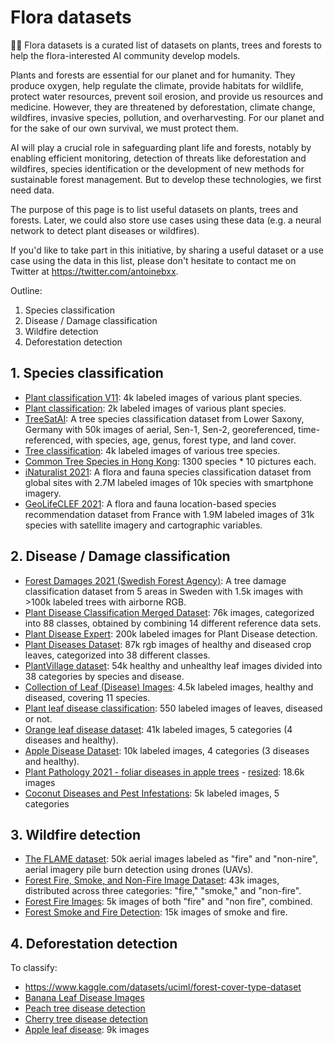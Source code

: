 # Flora datasets
🌱🌳 Flora datasets is a curated list of datasets on plants, trees and forests to help the flora-interested AI community develop models.

Plants and forests are essential for our planet and for humanity. They produce oxygen, help regulate the climate, provide habitats for wildlife, protect water resources, prevent soil erosion, and provide us resources and medicine.
However, they are threatened by deforestation, climate change, wildfires, invasive species, pollution, and overharvesting. For our planet and for the sake of our own survival, we must protect them.

AI will play a crucial role in safeguarding plant life and forests, notably by enabling efficient monitoring, detection of threats like deforestation and wildfires, species identification or the development of new methods for sustainable forest management. But to develop these technologies, we first need data.

The purpose of this page is to list useful datasets on plants, trees and forests. Later, we could also store use cases using these data (e.g. a neural network to detect plant diseases or wildfires).

If you'd like to take part in this initiative, by sharing a useful dataset or a use case using the data in this list, please don't hesitate to contact me on Twitter at https://twitter.com/antoinebxx.

Outline:
1. Species classification
2. Disease / Damage classification
3. Wildfire detection
4. Deforestation detection

## 1. Species classification
- [Plant classification V11](https://huggingface.co/datasets/Taquito07/plant_classification_v11): 4k labeled images of various plant species.
- [Plant classification](https://huggingface.co/datasets/Mirkat/Plant_Classification): 2k labeled images of various plant species.
- [TreeSatAI](https://zenodo.org/record/6598391): A tree species classification dataset from Lower Saxony, Germany with 50k images of aerial, Sen-1, Sen-2, georeferenced, time-referenced, with species, age, genus, forest type, and land cover.
- [Tree classification](https://huggingface.co/datasets/Nasimnewcode/Tree_species/tree/main): 4k labeled images of various tree species.
- [Common Tree Species in Hong Kong](https://huggingface.co/datasets/OttoYu/Tree-Species/tree/main): 1300 species * 10 pictures each.
- [iNaturalist 2021](https://www.kaggle.com/c/inaturalist-2021): A flora and fauna species classification dataset from global sites with 2.7M labeled images of 10k species with smartphone imagery.
- [GeoLifeCLEF 2021](https://www.imageclef.org/GeoLifeCLEF2021): A flora and fauna location-based species recommendation dataset from France with 1.9M labeled images of 31k species with satellite imagery and cartographic variables.

## 2. Disease / Damage classification
- [Forest Damages 2021 (Swedish Forest Agency)](https://lila.science/datasets/forest-damages-larch-casebearer/): A tree damage classification dataset from 5 areas in Sweden with 1.5k images with >100k labeled trees with airborne RGB.
- [Plant Disease Classification Merged Dataset](https://www.kaggle.com/datasets/alinedobrovsky/plant-disease-classification-merged-dataset): 76k images, categorized into 88 classes, obtained by combining 14 different reference data sets.
- [Plant Disease Expert](https://www.kaggle.com/datasets/sadmansakibmahi/plant-disease-expert): 200k labeled images for Plant Disease detection.
- [Plant Diseases Dataset](https://www.kaggle.com/datasets/vipoooool/new-plant-diseases-dataset): 87k rgb images of healthy and diseased crop leaves, categorized into 38 different classes.
- [PlantVillage dataset](https://www.tensorflow.org/datasets/catalog/plant_village): 54k healthy and unhealthy leaf images divided into 38 categories by species and disease.
- [Collection of Leaf (Disease) Images](https://www.kaggle.com/datasets/meetnagadia/collection-of-different-category-of-leaf-images): 4.5k labeled images, healthy and diseased, covering 11 species.
- [Plant leaf disease classification](https://huggingface.co/datasets/ayerr/plant-disease-classification): 550 labeled images of leaves, diseased or not.
- [Orange leaf disease dataset](https://www.kaggle.com/datasets/shuvokumarbasak4004/orange-leaf-disease-dataset): 41k labeled images, 5 categories (4 diseases and healthy).
- [Apple Disease Dataset](https://www.kaggle.com/datasets/ludehsar/apple-disease-dataset): 10k labeled images, 4 categories (3 diseases and healthy).
- [Plant Pathology 2021 - foliar diseases in apple trees](https://www.kaggle.com/competitions/plant-pathology-2021-fgvc8/data) - [resized](https://www.kaggle.com/datasets/sakbvb/ppchangedimagesize): 18.6k images
- [Coconut Diseases and Pest Infestations](https://www.kaggle.com/datasets/samitha96/coconutdiseases): 5k labeled images, 5 categories

## 3. Wildfire detection
- [The FLAME dataset](https://ieee-dataport.org/open-access/flame-dataset-aerial-imagery-pile-burn-detection-using-drones-uavs): 50k aerial images labeled as "fire" and "non-nire", aerial imagery pile burn detection using drones (UAVs).
- [Forest Fire, Smoke, and Non-Fire Image Dataset](https://www.kaggle.com/datasets/amerzishminha/forest-fire-smoke-and-non-fire-image-dataset): 43k images, distributed across three categories: "fire," "smoke," and "non-fire".
- [Forest Fire Images](https://www.kaggle.com/datasets/mohnishsaiprasad/forest-fire-images): 5k images of both "fire" and "non fire", combined.
- [Forest Smoke and Fire Detection](https://www.kaggle.com/datasets/kutaykutlu/forest-fire): 15k images of smoke and fire.

## 4. Deforestation detection


To classify:
- https://www.kaggle.com/datasets/uciml/forest-cover-type-dataset
- [Banana Leaf Disease Images](https://data.mendeley.com/datasets/rjykr62kdh/1)
- [Peach tree disease detection](https://ieee-dataport.org/documents/peach-tree-disease-detection-dataset)
- [Cherry tree disease detection](https://ieee-dataport.org/documents/cherry-tree-disease-detection-dataset)
- [Apple leaf disease](https://universe.roboflow.com/anshul-kumar/apple-leaf-xaelj): 9k images

